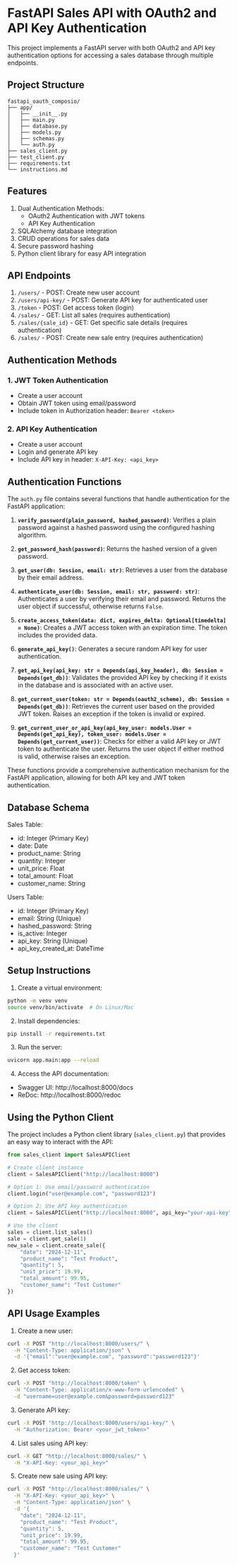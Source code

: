# FastAPI Sales API with OAuth2 and API Key Authentication

This project implements a FastAPI server with both OAuth2 and API key authentication options for accessing a sales database through multiple endpoints.

## Project Structure
```
fastapi_oauth_composio/
├── app/
│   ├── __init__.py
│   ├── main.py
│   ├── database.py
│   ├── models.py
│   ├── schemas.py
│   └── auth.py
├── sales_client.py
├── test_client.py
├── requirements.txt
└── instructions.md
```

## Features

1. Dual Authentication Methods:
   - OAuth2 Authentication with JWT tokens
   - API Key Authentication
2. SQLAlchemy database integration
3. CRUD operations for sales data
4. Secure password hashing
5. Python client library for easy API integration

## API Endpoints

1. `/users/` - POST: Create new user account
2. `/users/api-key/` - POST: Generate API key for authenticated user
3. `/token` - POST: Get access token (login)
4. `/sales/` - GET: List all sales (requires authentication)
5. `/sales/{sale_id}` - GET: Get specific sale details (requires authentication)
6. `/sales/` - POST: Create new sale entry (requires authentication)

## Authentication Methods

### 1. JWT Token Authentication
- Create a user account
- Obtain JWT token using email/password
- Include token in Authorization header: `Bearer <token>`

### 2. API Key Authentication
- Create a user account
- Login and generate API key
- Include API key in header: `X-API-Key: <api_key>`

## Authentication Functions

The `auth.py` file contains several functions that handle authentication for the FastAPI application:

1. **`verify_password(plain_password, hashed_password)`**: Verifies a plain password against a hashed password using the configured hashing algorithm.

2. **`get_password_hash(password)`**: Returns the hashed version of a given password.

3. **`get_user(db: Session, email: str)`**: Retrieves a user from the database by their email address.

4. **`authenticate_user(db: Session, email: str, password: str)`**: Authenticates a user by verifying their email and password. Returns the user object if successful, otherwise returns `False`.

5. **`create_access_token(data: dict, expires_delta: Optional[timedelta] = None)`**: Creates a JWT access token with an expiration time. The token includes the provided data.

6. **`generate_api_key()`**: Generates a secure random API key for user authentication.

7. **`get_api_key(api_key: str = Depends(api_key_header), db: Session = Depends(get_db))`**: Validates the provided API key by checking if it exists in the database and is associated with an active user.

8. **`get_current_user(token: str = Depends(oauth2_scheme), db: Session = Depends(get_db))`**: Retrieves the current user based on the provided JWT token. Raises an exception if the token is invalid or expired.

9. **`get_current_user_or_api_key(api_key_user: models.User = Depends(get_api_key), token_user: models.User = Depends(get_current_user))`**: Checks for either a valid API key or JWT token to authenticate the user. Returns the user object if either method is valid, otherwise raises an exception.

These functions provide a comprehensive authentication mechanism for the FastAPI application, allowing for both API key and JWT token authentication.

## Database Schema

Sales Table:
- id: Integer (Primary Key)
- date: Date
- product_name: String
- quantity: Integer
- unit_price: Float
- total_amount: Float
- customer_name: String

Users Table:
- id: Integer (Primary Key)
- email: String (Unique)
- hashed_password: String
- is_active: Integer
- api_key: String (Unique)
- api_key_created_at: DateTime

## Setup Instructions

1. Create a virtual environment:
```bash
python -m venv venv
source venv/bin/activate  # On Linux/Mac
```

2. Install dependencies:
```bash
pip install -r requirements.txt
```

3. Run the server:
```bash
uvicorn app.main:app --reload
```

4. Access the API documentation:
- Swagger UI: http://localhost:8000/docs
- ReDoc: http://localhost:8000/redoc

## Using the Python Client

The project includes a Python client library (`sales_client.py`) that provides an easy way to interact with the API:

```python
from sales_client import SalesAPIClient

# Create client instance
client = SalesAPIClient("http://localhost:8000")

# Option 1: Use email/password authentication
client.login("user@example.com", "password123")

# Option 2: Use API key authentication
client = SalesAPIClient("http://localhost:8000", api_key="your-api-key")

# Use the client
sales = client.list_sales()
sale = client.get_sale(1)
new_sale = client.create_sale({
    "date": "2024-12-11",
    "product_name": "Test Product",
    "quantity": 5,
    "unit_price": 19.99,
    "total_amount": 99.95,
    "customer_name": "Test Customer"
})
```

## API Usage Examples

1. Create a new user:
```bash
curl -X POST "http://localhost:8000/users/" \
  -H "Content-Type: application/json" \
  -d '{"email":"user@example.com", "password":"password123"}'
```

2. Get access token:
```bash
curl -X POST "http://localhost:8000/token" \
  -H "Content-Type: application/x-www-form-urlencoded" \
  -d "username=user@example.com&password=password123"
```

3. Generate API key:
```bash
curl -X POST "http://localhost:8000/users/api-key/" \
  -H "Authorization: Bearer <your_jwt_token>"
```

4. List sales using API key:
```bash
curl -X GET "http://localhost:8000/sales/" \
  -H "X-API-Key: <your_api_key>"
```

5. Create new sale using API key:
```bash
curl -X POST "http://localhost:8000/sales/" \
  -H "X-API-Key: <your_api_key>" \
  -H "Content-Type: application/json" \
  -d '{
    "date": "2024-12-11",
    "product_name": "Test Product",
    "quantity": 5,
    "unit_price": 19.99,
    "total_amount": 99.95,
    "customer_name": "Test Customer"
  }'

```
